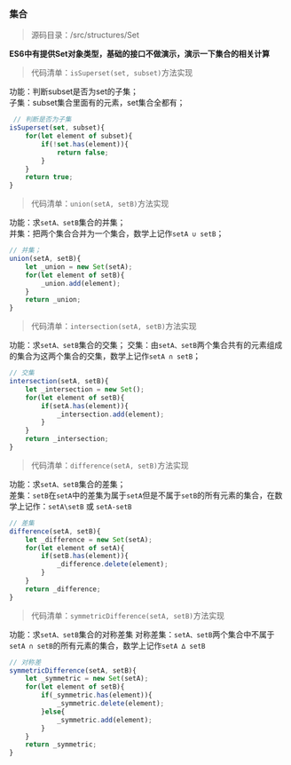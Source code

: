 ### 集合
> 源码目录：/src/structures/Set

**ES6中有提供Set对象类型，基础的接口不做演示，演示一下集合的相关计算**
> 代码清单：`isSuperset(set, subset)`方法实现

功能：判断subset是否为set的子集；  
子集：subset集合里面有的元素，set集合全都有；
```javascript
 // 判断是否为子集
isSuperset(set, subset){
    for(let element of subset){
        if(!set.has(element)){
            return false;
        }
    }
    return true;
}
```
> 代码清单：`union(setA, setB)`方法实现

功能：求`setA、setB`集合的并集；  
并集：把两个集合合并为一个集合，数学上记作`setA ∪ setB`；
```javascript
// 并集；
union(setA, setB){
    let _union = new Set(setA);
    for(let element of setB){
        _union.add(element);
    }
    return _union;
}
```
> 代码清单：`intersection(setA, setB)`方法实现

功能：求`setA、setB`集合的交集；
交集：由`setA、setB`两个集合共有的元素组成的集合为这两个集合的交集，数学上记作`setA ∩ setB`；
```javascript
// 交集
intersection(setA, setB){
    let _intersection = new Set();
    for(let element of setB){
        if(setA.has(element)){
            _intersection.add(element);
        }
    }
    return _intersection;
}
```
> 代码清单：`difference(setA, setB)`方法实现

功能：求`setA、setB`集合的差集；  
差集：`setB`在`setA`中的差集为属于`setA`但是不属于`setB`的所有元素的集合，在数学上记作：`setA\setB` 或 `setA-setB`
```javascript
// 差集
difference(setA, setB){
    let _difference = new Set(setA);
    for(let element of setA){
        if(setB.has(element)){
            _difference.delete(element);
        }
    }
    return _difference;
}    
```
> 代码清单：`symmetricDifference(setA, setB)`方法实现

功能：求`setA、setB`集合的对称差集
对称差集：`setA、setB`两个集合中不属于`setA ∩ setB`的所有元素的集合，数学上记作`setA ∆ setB`
```javascript
// 对称差
symmetricDifference(setA, setB){
    let _symmetric = new Set(setA);
    for(let element of setB){
        if(_symmetric.has(element)){
            _symmetric.delete(element);
        }else{
            _symmetric.add(element);
        }
    }
    return _symmetric;
}
```